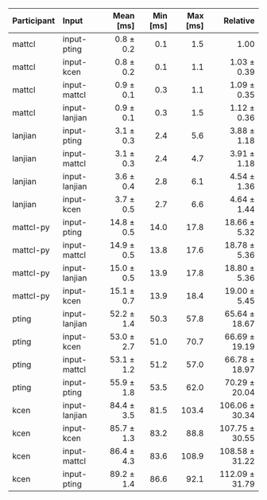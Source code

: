 | Participant | Input | Mean [ms] | Min [ms] | Max [ms] | Relative |
|:---|:---|---:|---:|---:|---:|
| mattcl | input-pting | 0.8 ± 0.2 | 0.1 | 1.5 | 1.00 |
| mattcl | input-kcen | 0.8 ± 0.2 | 0.1 | 1.1 | 1.03 ± 0.39 |
| mattcl | input-mattcl | 0.9 ± 0.1 | 0.3 | 1.1 | 1.09 ± 0.35 |
| mattcl | input-lanjian | 0.9 ± 0.1 | 0.3 | 1.5 | 1.12 ± 0.36 |
| lanjian | input-pting | 3.1 ± 0.3 | 2.4 | 5.6 | 3.88 ± 1.18 |
| lanjian | input-mattcl | 3.1 ± 0.3 | 2.4 | 4.7 | 3.91 ± 1.18 |
| lanjian | input-lanjian | 3.6 ± 0.4 | 2.8 | 6.1 | 4.54 ± 1.36 |
| lanjian | input-kcen | 3.7 ± 0.5 | 2.7 | 6.6 | 4.64 ± 1.44 |
| mattcl-py | input-pting | 14.8 ± 0.5 | 14.0 | 17.8 | 18.66 ± 5.32 |
| mattcl-py | input-mattcl | 14.9 ± 0.5 | 13.8 | 17.6 | 18.78 ± 5.36 |
| mattcl-py | input-lanjian | 15.0 ± 0.5 | 13.9 | 17.8 | 18.80 ± 5.36 |
| mattcl-py | input-kcen | 15.1 ± 0.7 | 13.9 | 18.4 | 19.00 ± 5.45 |
| pting | input-lanjian | 52.2 ± 1.4 | 50.3 | 57.8 | 65.64 ± 18.67 |
| pting | input-kcen | 53.0 ± 2.7 | 51.0 | 70.7 | 66.69 ± 19.19 |
| pting | input-mattcl | 53.1 ± 1.2 | 51.2 | 57.0 | 66.78 ± 18.97 |
| pting | input-pting | 55.9 ± 1.8 | 53.5 | 62.0 | 70.29 ± 20.04 |
| kcen | input-lanjian | 84.4 ± 3.5 | 81.5 | 103.4 | 106.06 ± 30.34 |
| kcen | input-kcen | 85.7 ± 1.3 | 83.2 | 88.8 | 107.75 ± 30.55 |
| kcen | input-mattcl | 86.4 ± 4.3 | 83.6 | 108.9 | 108.58 ± 31.22 |
| kcen | input-pting | 89.2 ± 1.4 | 86.6 | 92.1 | 112.09 ± 31.79 |
